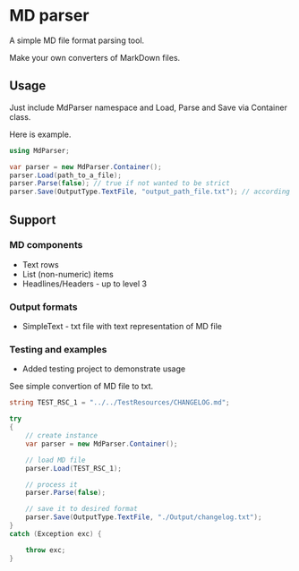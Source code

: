 # MD parser
A simple MD file format parsing tool.

Make your own converters of MarkDown files.

## Usage
Just include MdParser namespace and Load, Parse and Save via Container class.

Here is example.
```csharp
using MdParser;

var parser = new MdParser.Container();
parser.Load(path_to_a_file);
parser.Parse(false); // true if not wanted to be strict
parser.Save(OutputType.TextFile, "output_path_file.txt"); // according to exported type
```

## Support
### MD components
- Text rows
- List (non-numeric) items
- Headlines/Headers - up to level 3

### Output formats
- SimpleText - txt file with text representation of MD file

### Testing and examples
- Added testing project to demonstrate usage

See simple convertion of MD file to txt.

```csharp
string TEST_RSC_1 = "../../TestResources/CHANGELOG.md";

try
{
    // create instance
    var parser = new MdParser.Container();

    // load MD file
    parser.Load(TEST_RSC_1);

    // process it
    parser.Parse(false);

    // save it to desired format
    parser.Save(OutputType.TextFile, "./Output/changelog.txt");
}
catch (Exception exc) {

    throw exc;
}
```